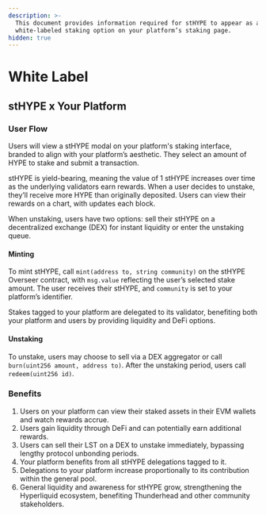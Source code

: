 ```yaml
---
description: >-
  This document provides information required for stHYPE to appear as a
  white-labeled staking option on your platform’s staking page.
hidden: true
---
```


# White Label

## stHYPE x Your Platform

### **User Flow**

Users will view a stHYPE modal on your platform's staking interface, branded to align with your platform’s aesthetic. They select an amount of HYPE to stake and submit a transaction.

stHYPE is yield-bearing, meaning the value of 1 stHYPE increases over time as the underlying validators earn rewards. When a user decides to unstake, they’ll receive more HYPE than originally deposited. Users can view their rewards on a chart, with updates each block.

When unstaking, users have two options: sell their stHYPE on a decentralized exchange (DEX) for instant liquidity or enter the unstaking queue.

#### Minting

To mint stHYPE, call `mint(address to, string community)` on the stHYPE Overseer contract, with `msg.value` reflecting the user’s selected stake amount. The user receives their stHYPE, and `community` is set to your platform’s identifier.

Stakes tagged to your platform are delegated to its validator, benefiting both your platform and users by providing liquidity and DeFi options.

#### Unstaking

To unstake, users may choose to sell via a DEX aggregator or call `burn(uint256 amount, address to)`.  After the unstaking period, users call `redeem(uint256 id)`.

### **Benefits**

1. Users on your platform can view their staked assets in their EVM wallets and watch rewards accrue.
2. Users gain liquidity through DeFi and can potentially earn additional rewards.
3. Users can sell their LST on a DEX to unstake immediately, bypassing lengthy protocol unbonding periods.
4. Your platform benefits from all stHYPE delegations tagged to it.
5. Delegations to your platform increase proportionally to its contribution within the general pool.
6. General liquidity and awareness for stHYPE grow, strengthening the Hyperliquid ecosystem, benefiting Thunderhead and other community stakeholders.
